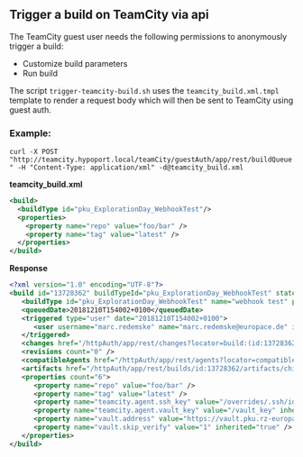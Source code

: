 ## Trigger a build on TeamCity via api

The TeamCity guest user needs the following permissions to anonymously trigger a build:

- Customize build parameters
- Run build

The script `trigger-teamcity-build.sh` uses the `teamcity_build.xml.tmpl` template to render a request body
which will then be sent to TeamCity using guest auth. 

### Example:

`curl -X POST "http://teamcity.hypoport.local/teamCity/guestAuth/app/rest/buildQueue" -H "Content-Type: application/xml" -d@teamcity_build.xml`

**teamcity_build.xml**
```xml
<build>
  <buildType id="pku_ExplorationDay_WebhookTest"/>
  <properties>
    <property name="repo" value="foo/bar" />
    <property name="tag" value="latest" />
  </properties>
</build>
```

**Response**
```xml
<?xml version="1.0" encoding="UTF-8"?>
<build id="13728362" buildTypeId="pku_ExplorationDay_WebhookTest" state="queued" href="/httpAuth/app/rest/buildQueue/id:13728362" webUrl="http://teamcity.hypoport.local/teamCity/viewQueued.html?itemId=13728362">
   <buildType id="pku_ExplorationDay_WebhookTest" name="webhook test" projectName="PKU - Privatkredit Unit :: Exploration Day" projectId="pku_ExplorationDay" href="/httpAuth/app/rest/buildTypes/id:pku_ExplorationDay_WebhookTest" webUrl="http://teamcity.hypoport.local/teamCity/viewType.html?buildTypeId=pku_ExplorationDay_WebhookTest" />
   <queuedDate>20181210T154002+0100</queuedDate>
   <triggered type="user" date="20181210T154002+0100">
      <user username="marc.redemske" name="marc.redemske@europace.de" id="384" href="/httpAuth/app/rest/users/id:384" />
   </triggered>
   <changes href="/httpAuth/app/rest/changes?locator=build:(id:13728362)" />
   <revisions count="0" />
   <compatibleAgents href="/httpAuth/app/rest/agents?locator=compatible:(build:(id:13728362))" />
   <artifacts href="/httpAuth/app/rest/builds/id:13728362/artifacts/children/" />
   <properties count="6">
      <property name="repo" value="foo/bar" />
      <property name="tag" value="latest" />
      <property name="teamcity.agent.ssh_key" value="/overrides/.ssh/id_rsa" inherited="true" />
      <property name="teamcity.agent.vault_key" value="/vault_key" inherited="true" />
      <property name="vault.address" value="https://vault.pku.rz-europace.local:8200" inherited="true" />
      <property name="vault.skip_verify" value="1" inherited="true" />
   </properties>
</build>
```
